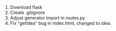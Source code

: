 1. Download flask
2. Create .gitignore
3. Adjust generator import in routes.py
4. Fix "getIdea" bug in index.html, changed to idea.
